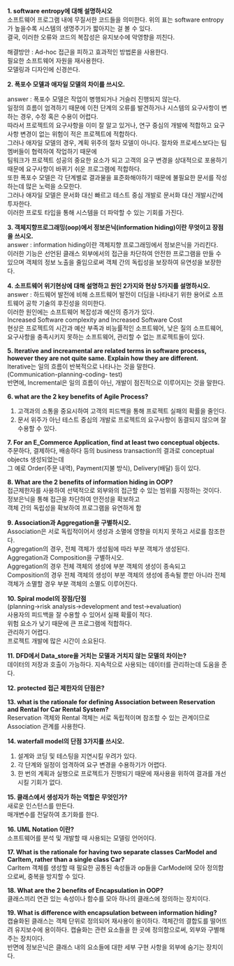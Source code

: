 **1. software entropy에 대해 설명하시오**  
소프트웨어 프로그램 내에 무질서한 코드들을 의미한다. 
위의 표는 software entropy가 높을수록 시스템의 생명주기가 짧아지는 걸 볼 수 있다.  
결국, 이러한 오류와 코드의 복잡성은 유지보수에 악영향을 끼친다.  
  
해결방안 : Ad-hoc 접근을 피하고 효과적인 방법론을 사용한다.  
필요한 소프트웨어 자원을 재사용한다.  
모델링과 디자인에 신경쓴다.  
  
**2. 폭포수 모델과 애자일 모델의 차이를 쓰시오.**  
  
answer :  폭포수 모델은 작업이 병행되거나 거슬러 진행되지 않는다.  
일정의 흐름이 엄격하기 때문에 이전 단계의 오류를 발견하거나 시스템의 요구사항이 변하는 경우, 수정 혹은 수용이 어렵다.  
따라서 프로젝트의 요구사항을 이미 잘 알고 있거나, 연구 중심의 개발에 적합하고 요구사항 변경이 없는 위험이 적은 프로젝트에 적합하다.  
그러나 애자일 모델의 경우, 계획 위주의 절차 모델이 아니다. 절차와 프로세스보다는 팀 멤버들이 협력하여 작업하기 때문에  
팀워크가 프로젝트 성공의 중요한 요소가 되고 고객의 요구 변경을 상대적으로 포용하기 때문에 요구사항이 바뀌기 쉬운 프로그램에 적합하다.   
또한 폭포수 모델은 각 단계별로 결과물을 표준화해야하기 때문에 불필요한 문서를 작성하는데 많은 노력을 소모한다.  
그러나 애자일 모델은 문서화 대신 빠르고 테스트 중심 개발로 문서화 대신 개발시간에 투자한다.  
이러한 프로토 타입을 통해 시스템을 더 파악할 수 있는 기회를 가진다.  
  
**3. 객체지향프로그래밍(oop)에서 정보은닉(information hiding)이란 무엇이고 장점을 쓰시오.**  
answer : information hiding이란 객체지향 프로그래밍에서 정보은닉을 가리킨다.  
이러한 기능은 선언된 클래스 외부에서의 접근을 차단하여 안전한 프로그램을 만들 수 있으며 객체의 정보 노출을 줄임으로써 객체 간의 독립성을 보장하여 유연성을 보장한다.  
  
**4. 소프트웨어 위기현상에 대해 설명하고 원인 2가지와 현상 5가지를 설명하시오.**  
answer : 하드웨어 발전에 비해 소프트웨어 발전이 더딤을 나타내기 위한 용어로 소프트웨어 공학 기술의 후진성을 의미한다.  
이러한 원인에는 소프트웨어 복잡성과 예산의 증가가 있다.  
Increased Software complexity and Increased Software Cost  
현상은 프로젝트의 시간과 예산 부족과 비능률적인 소프트웨어, 낮은 질의 소프트웨어, 요구사항을 충족시키지 못하는 소프트웨어, 관리할 수 없는 프로젝트들이 있다.  
  
**5. Iterative and increamental are related terms in software process, however they are not quite same. Explain how they are different.**  
Iterative는 일의 흐름이 반복적으로 나타나는 것을 말한다.  
(Communication-planning-coding- test)   
반면에, Incremental은 일의 흐름이 아닌, 개발이 점진적으로 이루어지는 것을 말한다.  
  
**6. what are the 2 key benefits of Agile Process?**  
1. 고객과의 소통을 중요시하여 고객의 피드백을 통해 프로젝트 실패의 확률을 줄인다.  
2. 문서 위주가 아닌 테스트 중심의 개발로 프로젝트의 요구사항이 동결되지 않으며 잘 수용할 수 있다.  
  
**7. For an E_Commerce Application, find at least two conceptual objects.**  
주문하다, 결제하다, 배송하다 등의 business transaction의 결과로 conceptual objects 생성되었는데   
그 예로 Order(주문 내역), Payment(지불 방식), Delivery(배달) 등이 있다.  
  
**8. What are the 2 benefits of information hiding in OOP?**  
접근제한자를 사용하여 선택적으로 외부와의 접근할 수 있는 범위를 지정하는 것이다.   
정보은닉을 통해 접근을 차단하여 안전성을 확보하고  
객체 간의 독립성을 확보하여 프로그램을 유연하게 함  
  
**9. Association과 Aggregation을 구별하시오.**  
Association은 서로 독립적이어서 생성과 소멸에 영향을 미치지 못하고 서로를 참조한다.  
Aggregation의 경우, 전체 객체가 생성됨에 따라 부분 객체가 생성된다.  
   Aggregation과 Composition을 구별하시오.  
Aggregation의 경우 전체 객체의 생성에 부분 객체의 생성이 종속되고  
Composition의 경우 전체 객체의 생성이 부분 객체의 생성에 종속될 뿐만 아니라 전체 객체가 소멸할 경우 부분 객체의 소멸도 이루어진다.  
  
**10. Spiral model의 장점/단점**  
(planning->risk analysis->development and test->evaluation)  
사용자의 피드백을 잘 수용할 수 있어서 실패 확률이 적다.  
위험 요소가 낮기 때문에 큰 프로그램에 적합하다.  
관리하기 어렵다.  
프로젝트 개발에 많은 시간이 소요된다.  
  
**11. DFD에서 Data_store을 거치는 모델과 거치지 않는 모델의 차이는?**  
데이터의 저장과 호출이 가능하다. 지속적으로 사용되는 데이터를 관리하는데 도움을 준다.  
  
**12. protected 접근 제한자의 단점은?**  

**13. what is the rationale for defining Association between Reservation and Rental for Car Rental System?**  
Reservation 객체와 Rental 객체는 서로 독립적이며 참조할 수 있는 관계이므로 Association 관계를 사용한다.  
  
**14. waterfall model의 단점 3가지를 쓰시오.**  
1. 설계와 코딩 및 테스팅을 지연시킬 우려가 있다.  
2. 각 단계와 일정이 엄격하여 요구 변경을 수용하기가 어렵다.  
3. 한 번의 계획과 실행으로 프로젝트가 진행되기 때문에 재사용을 위하여 결과를 개선시킬 기회가 없다.  
  
**15. 클래스에서 생성자가 하는 역할은 무엇인가?**  
새로운 인스턴스를 만든다.  
매개변수를 전달하여 초기화를 한다.  
  
**16. UML Notation 이란?**  
소프트웨어를 분석 및 개발할 때 사용되는 모델링 언어이다.  
  
**17. What is the rationale for having two separate classes CarModel and CarItem, rather than a single class Car?**  
CarItem 객체를 생성할 때 필요한 공통된 속성들과 op들을 CarModel에 모아 정의함으로써, 중복을 방지할 수 있다.  
  
**18. What are the 2 benefits of Encapsulation in OOP?**  
클래스끼리 연관 있는 속성이나 함수를 모아 하나의 클래스에 정의하는 장치이다.  
  
**19. What is difference with encapsulation between information hiding?**  
캡슐화된 클래스는 객체 단위로 정의되어 재사용이 용이하다.
객체간의 결합도를 떨어뜨려 유지보수에 용이하다.
캡슐화는 관련 요소들을 한 곳에 정의함으로써, 외부와 구별해주는 장치이다.  
반면에 정보은닉은 클래스 내의 요소들에 대한 세부 구현 사항을 외부에 숨기는 장치이다.
